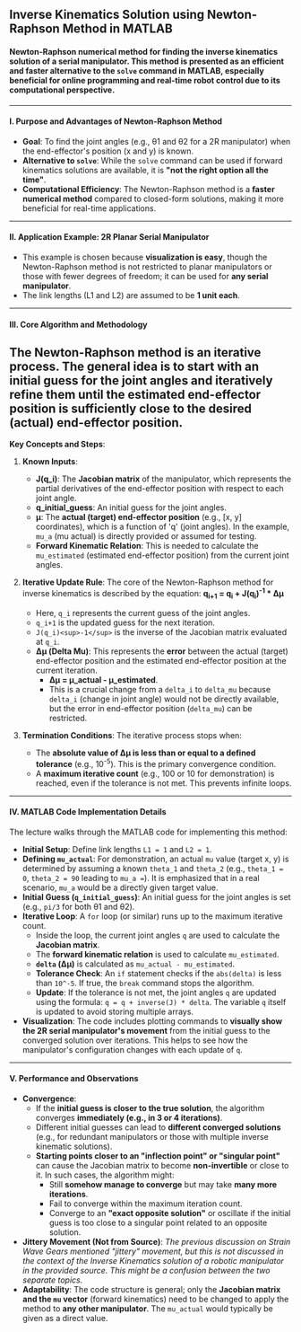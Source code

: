  ## Inverse Kinematics Solution using Newton-Raphson Method in MATLAB  
 
#### Newton-Raphson numerical method for finding the inverse kinematics solution of a serial manipulator. This method is presented as an efficient and faster alternative to the `solve` command in MATLAB, especially beneficial for **online programming and real-time robot control** due to its computational perspective.
---
#### I. Purpose and Advantages of Newton-Raphson Method

*   **Goal**: To find the joint angles (e.g., θ1 and θ2 for a 2R manipulator) when the end-effector's position (x and y) is known.
*   **Alternative to `solve`**: While the `solve` command can be used if forward kinematics solutions are available, it is **"not the right option all the time"**.
*   **Computational Efficiency**: The Newton-Raphson method is a **faster numerical method** compared to closed-form solutions, making it more beneficial for real-time applications.
---  
#### II. Application Example: 2R Planar Serial Manipulator

*   This example is chosen because **visualization is easy**, though the Newton-Raphson method is not restricted to planar manipulators or those with fewer degrees of freedom; it can be used for **any serial manipulator**.
*   The link lengths (L1 and L2) are assumed to be **1 unit each**.
---
#### III. Core Algorithm and Methodology

The Newton-Raphson method is an **iterative process**. The general idea is to start with an initial guess for the joint angles and iteratively refine them until the estimated end-effector position is sufficiently close to the desired (actual) end-effector position.
---
**Key Concepts and Steps**:

1.  **Known Inputs**:
    *   **J(q_i)**: The **Jacobian matrix** of the manipulator, which represents the partial derivatives of the end-effector position with respect to each joint angle.
    *   **q_initial_guess**: An initial guess for the joint angles.
    *   **μ**: The **actual (target) end-effector position** (e.g., [x, y] coordinates), which is a function of 'q' (joint angles). In the example, `mu_a` (mu actual) is directly provided or assumed for testing.
    *   **Forward Kinematic Relation**: This is needed to calculate the `mu_estimated` (estimated end-effector position) from the current joint angles.

2.  **Iterative Update Rule**: The core of the Newton-Raphson method for inverse kinematics is described by the equation:
    **q<sub>i+1</sub> = q<sub>i</sub> + J(q<sub>i</sub>)<sup>-1</sup> * Δμ**
    *   Here, `q_i` represents the current guess of the joint angles.
    *   `q_i+1` is the updated guess for the next iteration.
    *   `J(q_i)<sup>-1</sup>` is the inverse of the Jacobian matrix evaluated at `q_i`.
    *   **Δμ (Delta Mu)**: This represents the **error** between the actual (target) end-effector position and the estimated end-effector position at the current iteration.
        *   **Δμ = μ_actual - μ_estimated**.
        *   This is a crucial change from a `delta_i` to `delta_mu` because `delta_i` (change in joint angle) would not be directly available, but the error in end-effector position (`delta_mu`) can be restricted.

3.  **Termination Conditions**: The iterative process stops when:
    *   The **absolute value of Δμ is less than or equal to a defined tolerance** (e.g., 10<sup>-5</sup>). This is the primary convergence condition.
    *   A **maximum iterative count** (e.g., 100 or 10 for demonstration) is reached, even if the tolerance is not met. This prevents infinite loops.
---
#### IV. MATLAB Code Implementation Details

The lecture walks through the MATLAB code for implementing this method:

*   **Initial Setup**: Define link lengths `L1 = 1` and `L2 = 1`.
*   **Defining `mu_actual`**: For demonstration, an actual `mu` value (target x, y) is determined by assuming a known `theta_1` and `theta_2` (e.g., `theta_1 = 0`, `theta_2 = 90` leading to `mu_a =`). It is emphasized that in a real scenario, `mu_a` would be a directly given target value.
*   **Initial Guess (`q_initial_guess`)**: An initial guess for the joint angles is set (e.g., `pi/3` for both θ1 and θ2).
*   **Iterative Loop**: A `for` loop (or similar) runs up to the maximum iterative count.
    *   Inside the loop, the current joint angles `q` are used to calculate the **Jacobian matrix**.
    *   The **forward kinematic relation** is used to calculate `mu_estimated`.
    *   **`delta` (Δμ)** is calculated as `mu_actual - mu_estimated`.
    *   **Tolerance Check**: An `if` statement checks if the `abs(delta)` is less than `10^-5`. If true, the `break` command stops the algorithm.
    *   **Update**: If the tolerance is not met, the joint angles `q` are updated using the formula: `q = q + inverse(J) * delta`. The variable `q` itself is updated to avoid storing multiple arrays.
*   **Visualization**: The code includes plotting commands to **visually show the 2R serial manipulator's movement** from the initial guess to the converged solution over iterations. This helps to see how the manipulator's configuration changes with each update of `q`.
---
#### V. Performance and Observations

*   **Convergence**:
    *   If the **initial guess is closer to the true solution**, the algorithm converges **immediately (e.g., in 3 or 4 iterations)**.
    *   Different initial guesses can lead to **different converged solutions** (e.g., for redundant manipulators or those with multiple inverse kinematic solutions).
    *   **Starting points closer to an "inflection point" or "singular point"** can cause the Jacobian matrix to become **non-invertible** or close to it. In such cases, the algorithm might:
        *   Still **somehow manage to converge** but may take **many more iterations**.
        *   Fail to converge within the maximum iteration count.
        *   Converge to an **"exact opposite solution"** or oscillate if the initial guess is too close to a singular point related to an opposite solution.
*   **Jittery Movement (Not from Source)**: *The previous discussion on Strain Wave Gears mentioned "jittery" movement, but this is not discussed in the context of the Inverse Kinematics solution of a robotic manipulator in the provided source. This might be a confusion between the two separate topics.*
*   **Adaptability**: The code structure is general; only the **Jacobian matrix and the `mu` vector** (forward kinematics) need to be changed to apply the method to **any other manipulator**. The `mu_actual` would typically be given as a direct value.
